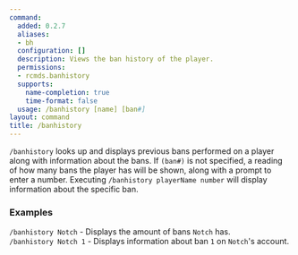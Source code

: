 ```yaml
---
command:
  added: 0.2.7
  aliases:
  - bh
  configuration: []
  description: Views the ban history of the player.
  permissions:
  - rcmds.banhistory
  supports:
    name-completion: true
    time-format: false
  usage: /banhistory [name] [ban#]
layout: command
title: /banhistory
---
```


```/banhistory``` looks up and displays previous bans performed on a player along with information about the bans. If
```(ban#)``` is not specified, a reading of how many bans the player has will be shown, along with a prompt to enter a
number. Executing ```/banhistory playerName number``` will display information about the specific ban.

### Examples 

```/banhistory Notch``` - Displays the amount of bans ```Notch``` has.  
```/banhistory Notch 1``` - Displays information about ban ```1``` on ```Notch```'s account.
